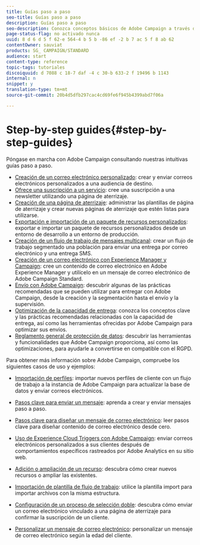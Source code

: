 ```yaml
---
title: Guías paso a paso
seo-title: Guías paso a paso
description: Guías paso a paso
seo-description: Conozca conceptos básicos de Adobe Campaign a través de procedimientos sencillos paso a paso y disfrute de la potencia de la solución.
page-status-flag: no activado nunca
uuid: 8 d 6 d 5 f 62-e 564-4 b 5 b -86 ef -2 b 7 ac 5 f 8 ab 62
contentOwner: sauviat
products: SG_ CAMPAIGN/STANDARD
audience: start
content-type: reference
topic-tags: tutoriales
discoiquuid: d 7088 c 18-7 daf -4 c 30-b 633-2 f 19496 b 1143
internal: n
snippet: y
translation-type: tm+mt
source-git-commit: 20b4d5dfb297cac4cd69fe6f945b4399abd7f06a

---
```



# Step-by-step guides{#step-by-step-guides}

Póngase en marcha con Adobe Campaign consultando nuestras intuitivas guías paso a paso.

* [Creación de un correo electrónico personalizado](https://docs.campaign.adobe.com/doc/standard/getting_started/en/ACS_GettingStartedEmail.html): crear y enviar correos electrónicos personalizados a una audiencia de destino.
* [Ofrece una suscripción a un servicio](https://docs.campaign.adobe.com/doc/standard/getting_started/en/ACS_GettingStartedLandingPages.html): cree una suscripción a una newsletter utilizando una página de aterrizaje.
* [Creación de una página de aterrizaje](https://docs.campaign.adobe.com/doc/standard/getting_started/en/ACS_CreateLandingPage.html): administrar las plantillas de página de aterrizaje y crear nuevas páginas de aterrizaje que estén listas para utilizarse.
* [Exportación e importación de un paquete de recursos personalizados](https://docs.campaign.adobe.com/doc/standard/getting_started/en/ACS_ImportExport.html): exportar e importar un paquete de recursos personalizados desde un entorno de desarrollo a un entorno de producción.
* [Creación de un flujo de trabajo de mensajes multicanal](https://docs.campaign.adobe.com/doc/standard/getting_started/en/ACS_WorkflowSegmentation.html): crear un flujo de trabajo segmentado una población para enviar una entrega por correo electrónico y una entrega SMS.
* [Creación de un correo electrónico con Experience Manager y Campaign](https://docs.campaign.adobe.com/doc/standard/getting_started/en/ACS_AEM.html): cree un contenido de correo electrónico en Adobe Experience Manager y utilícelo en un mensaje de correo electrónico de Adobe Campaign Standard.
* [Envío con Adobe Campaign](https://docs.campaign.adobe.com/doc/standard/getting_started/en/ACS_DeliveryBestPractices.html): descubrir algunas de las prácticas recomendadas que se pueden utilizar para entregar con Adobe Campaign, desde la creación y la segmentación hasta el envío y la supervisión.
* [Optimización de la capacidad de entrega](https://docs.campaign.adobe.com/doc/standard/getting_started/en/ACS_Deliverability.html): conozca los conceptos clave y las prácticas recomendadas relacionadas con la capacidad de entrega, así como las herramientas ofrecidas por Adobe Campaign para optimizar sus envíos.
* [Reglamento general de protección de datos](https://docs.campaign.adobe.com/doc/standard/getting_started/en/ACS_GDPR.html): descubrir las herramientas y funcionalidades que Adobe Campaign proporciona, así como las optimizaciones, para ayudarle a convertirse en compatible con el RGPD.

Para obtener más información sobre Adobe Campaign, compruebe los siguientes casos de uso y ejemplos:

* [Importación de perfiles](../../automating/using/importing-data.md#example--import-workflow-template): importar nuevos perfiles de cliente con un flujo de trabajo a la instancia de Adobe Campaign para actualizar la base de datos y enviar correos electrónicos.
* [Pasos clave para enviar un mensaje](../../channels/using/key-steps-to-send-a-message.md): aprenda a crear y enviar mensajes paso a paso.

* [Pasos clave para diseñar un mensaje de correo electrónico](../../designing/using/about-email-content-design.md#designing-an-email-content-from-scratch): leer pasos clave para diseñar contenido de correo electrónico desde cero.
* [Uso de Experience Cloud Triggers con Adobe Campaign](../../integrating/using/abandonment-triggers-use-cases.md): enviar correos electrónicos personalizados a sus clientes después de comportamientos específicos rastreados por Adobe Analytics en su sitio web.
* [Adición o ampliación de un recurso](../../developing/using/key-steps-to-add-a-resource.md): descubra cómo crear nuevos recursos o ampliar las existentes.
* [Importación de plantilla de flujo de trabajo](../../automating/using/importing-data.md#example--import-workflow-template): utilice la plantilla import para importar archivos con la misma estructura.
* [Configuración de un proceso de selección doble](../../channels/using/setting-up-a-double-opt-in-process.md): descubra cómo enviar un correo electrónico vinculado a una página de aterrizaje para confirmar la suscripción de un cliente.
* [Personalizar un mensaje de correo electrónico](../../designing/using/example--email-personalization.md): personalizar un mensaje de correo electrónico según la edad del cliente.

